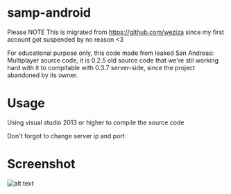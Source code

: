 # samp-android
Please NOTE This is migrated from https://github.com/weziza since my first account got suspended by no reason <3

For educational purpose only, this code made from leaked San Andreas: Multiplayer source code, it is 0.2.5 old source code that we're stil working hard with it to compitable with 0.3.7 server-side, since the project abandoned by its owner.

# Usage
Using visual studio 2013 or higher to compile the source code

Don't forgot to change server ip and port 

# Screenshot
![alt text](https://media.discordapp.net/attachments/776341604784930816/823802580643479572/Screenshot_20210323_135105.jpg?width=959&height=447)
